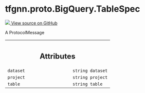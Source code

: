 # tfgnn.proto.BigQuery.TableSpec

<!-- Insert buttons and diff -->

<a target="_blank" href="https://github.com/tensorflow/gnn/tree/master/tensorflow_gnn/proto/graph_schema.proto">
<img src="https://www.tensorflow.org/images/GitHub-Mark-32px.png" /> View source
on GitHub </a>

A ProtocolMessage

<!-- Placeholder for "Used in" -->
<!-- Tabular view -->

 <table class="responsive fixed orange">
<colgroup><col width="214px"><col></colgroup>
<tr><th colspan="2"><h2 class="add-link">Attributes</h2></th></tr>

<tr>
<td>
<code>dataset</code><a id="dataset"></a>
</td>
<td>
<code>string dataset</code>
</td>
</tr><tr>
<td>
<code>project</code><a id="project"></a>
</td>
<td>
<code>string project</code>
</td>
</tr><tr>
<td>
<code>table</code><a id="table"></a>
</td>
<td>
<code>string table</code>
</td>
</tr>
</table>
